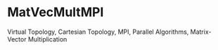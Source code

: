 # MatVecMultMPI
Virtual Topology, Cartesian Topology, MPI, Parallel Algorithms, Matrix-Vector Multiplication

